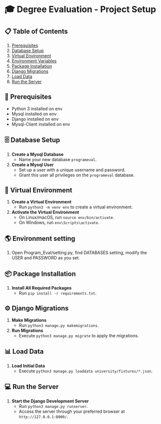# 🎓 Degree Evaluation - Project Setup

## 📋 Table of Contents
1. [Prerequisites](#prerequisites)
2. [Database Setup](#database-setup)
3. [Virtual Environment](#virtual-environment)
4. [Environment Variables](#environment-variables)
5. [Package Installation](#package-installation)
6. [Django Migrations](#django-migrations)
7. [Load Data](#load-data)
8. [Run the Server](#run-the-server)

## 📌 Prerequisites
- Python 3 installed on  env
- Mysql installed on  env
- Django installed on  env
- Mysql-Client installed on env

## 🗄️ Database Setup
1. **Create a Mysql Database**
   - Name your new database `programeval`.
2. **Create a Mysql User**
   - Set up a user with a unique username and password.
   - Grant this user all privileges on the `programeval` database.

## 🔧 Virtual Environment
1. **Create a Virtual Environment**
   - Run `python3 -m venv env` to create a virtual environment.
2. **Activate the Virtual Environment**
   - On Linux/macOS, run `source env/bin/activate`.
   - On Windows, run `env\Scripts\activate`.

## 🌎 Environment setting
1. Open Program_Eval/setting.py, find DATABASES setting, modify the USER and PASSWORD as you set.
## 📦 Package Installation
1. **Install All Required Packages**
   - Run `pip install -r requirements.txt`.

## ⚙️ Django Migrations
1. **Make Migrations**
   - Run `python3 manage.py makemigrations`.
2. **Run Migrations**
   - Execute `python3 manage.py migrate` to apply the migrations.

## 📊 Load Data
1. **Load Initial Data**
   - Execute `python3 manage.py loaddata university/fixtures/*.json`.

## 💻 Run the Server
1. **Start the Django Development Server**
   - Run `python3 manage.py runserver`.
   - Access the server through your preferred browser at `http://127.0.0.1:8000/`.

